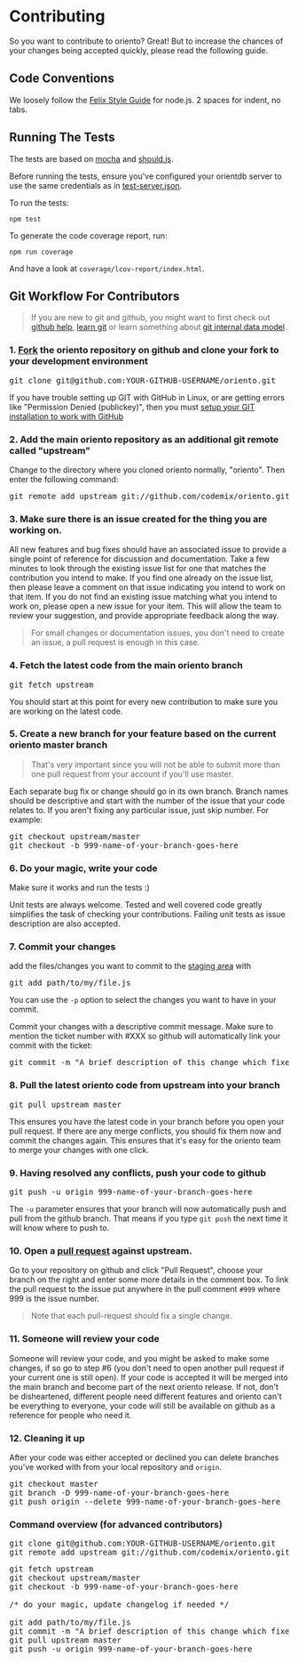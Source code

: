 # Contributing

So you want to contribute to oriento? Great! But to increase the chances of your changes being accepted quickly, please read the following guide.

## Code Conventions

We loosely follow the [Felix Style Guide](https://github.com/felixge/node-style-guide) for node.js. 2 spaces for indent, no tabs.

## Running The Tests

The tests are based on [mocha](http://visionmedia.github.io/mocha/) and [should.js](https://github.com/visionmedia/should.js/).

Before running the tests, ensure you've configured your orientdb server to use the same credentials as in [test-server.json](./test/test-server.json).

To run the tests:

```
npm test
```

To generate the code coverage report, run:

```
npm run coverage
```

And have a look at `coverage/lcov-report/index.html`.



## Git Workflow For Contributors

> If you are new to git and github, you might want to first check out [github help](http://help.github.com/), [learn git](http://gitref.org/) or learn something about [git internal data model](http://nfarina.com/post/9868516270/git-is-simpler).



### 1. [Fork](http://help.github.com/fork-a-repo/) the oriento repository on github and clone your fork to your development environment
<pre>
git clone git@github.com:YOUR-GITHUB-USERNAME/oriento.git
</pre>
If you have trouble setting up GIT with GitHub in Linux, or are getting errors like "Permission Denied (publickey)", then you must [setup your GIT installation to work with GitHub](http://help.github.com/linux-set-up-git/)

### 2. Add the main oriento repository as an additional git remote called "upstream"
Change to the directory where you cloned oriento normally, "oriento". Then enter the following command:
<pre>
git remote add upstream git://github.com/codemix/oriento.git
</pre>

### 3. Make sure there is an issue created for the thing you are working on.

All new features and bug fixes should have an associated issue to provide a single point of reference for discussion and documentation. Take a few minutes to look through the existing issue list for one that matches the contribution you intend to make. If you find one already on the issue list, then please leave a comment on that issue indicating you intend to work on that item. If you do not find an existing issue matching what you intend to work on, please open a new issue for your item. This will allow the team to review your suggestion, and provide appropriate feedback along the way.

> For small changes or documentation issues, you don't need to create an issue, a pull request is enough in this case.

### 4. Fetch the latest code from the main oriento branch
<pre>
git fetch upstream
</pre>
You should start at this point for every new contribution to make sure you are working on the latest code.

### 5. Create a new branch for your feature based on the current oriento master branch

> That's very important since you will not be able to submit more than one pull request from your account if you'll use master.

Each separate bug fix or change should go in its own branch. Branch names should be descriptive and start with the number of the issue that your code relates to. If you aren't fixing any particular issue, just skip number. For example:
<pre>
git checkout upstream/master
git checkout -b 999-name-of-your-branch-goes-here
</pre>

### 6. Do your magic, write your code
Make sure it works and run the tests :)

Unit tests are always welcome. Tested and well covered code greatly simplifies the task of checking your contributions. Failing unit tests as issue description are also accepted.

### 7. Commit your changes

add the files/changes you want to commit to the [staging area](http://gitref.org/basic/#add) with
<pre>
git add path/to/my/file.js
</pre>
You can use the <code>-p</code> option to select the changes you want to have in your commit.

Commit your changes with a descriptive commit message. Make sure to mention the ticket number with #XXX so github will automatically link your commit with the ticket:
<pre>
git commit -m "A brief description of this change which fixes #42 goes here"
</pre>

### 8. Pull the latest oriento code from upstream into your branch
<pre>
git pull upstream master
</pre>
This ensures you have the latest code in your branch before you open your pull request. If there are any merge conflicts, you should fix them now and commit the changes again. This ensures that it's easy for the oriento team to merge your changes with one click.

### 9. Having resolved any conflicts, push your code to github
<pre>
git push -u origin 999-name-of-your-branch-goes-here
</pre>
The `-u` parameter ensures that your branch will now automatically push and pull from the github branch. That means if you type `git push` the next time it will know where to push to.

### 10. Open a [pull request](http://help.github.com/send-pull-requests/) against upstream.
Go to your repository on github and click "Pull Request", choose your branch on the right and enter some more details in the comment box. To link the pull request to the issue put anywhere in the pull comment `#999` where 999 is the issue number.

> Note that each pull-request should fix a single change.

### 11. Someone will review your code
Someone will review your code, and you might be asked to make some changes, if so go to step #6 (you don't need to open another pull request if your current one is still open). If your code is accepted it will be merged into the main branch and become part of the next oriento release. If not, don't be disheartened, different people need different features and oriento can't be everything to everyone, your code will still be available on github as a reference for people who need it.

### 12. Cleaning it up

After your code was either accepted or declined you can delete branches you've worked with from your local repository and `origin`.
<pre>
git checkout master
git branch -D 999-name-of-your-branch-goes-here
git push origin --delete 999-name-of-your-branch-goes-here
</pre>

### Command overview (for advanced contributors)

<pre>
git clone git@github.com:YOUR-GITHUB-USERNAME/oriento.git
git remote add upstream git://github.com/codemix/oriento.git
</pre>
<pre>
git fetch upstream
git checkout upstream/master
git checkout -b 999-name-of-your-branch-goes-here

/* do your magic, update changelog if needed */

git add path/to/my/file.js
git commit -m "A brief description of this change which fixes #42 goes here"
git pull upstream master
git push -u origin 999-name-of-your-branch-goes-here
</pre>